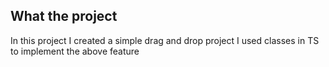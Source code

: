 ## What the project

In this project I created a simple drag and drop project
I used classes in TS to implement the above feature
